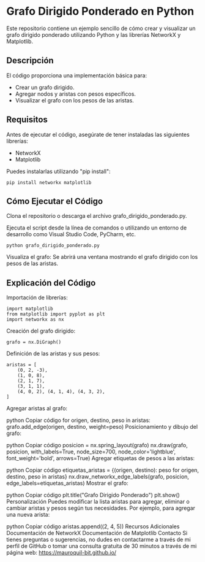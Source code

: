# Grafo Dirigido Ponderado en Python

Este repositorio contiene un ejemplo sencillo de cómo crear y visualizar un grafo dirigido ponderado utilizando Python y las librerías NetworkX y Matplotlib.

## Descripción
El código proporciona una implementación básica para:

- Crear un grafo dirigido.
- Agregar nodos y aristas con pesos específicos.
- Visualizar el grafo con los pesos de las aristas.
  
## Requisitos
Antes de ejecutar el código, asegúrate de tener instaladas las siguientes librerías:
- NetworkX
- Matplotlib

Puedes instalarlas utilizando "pip install":

```
pip install networkx matplotlib
```

## Cómo Ejecutar el Código
Clona el repositorio o descarga el archivo grafo_dirigido_ponderado.py.

Ejecuta el script desde la línea de comandos o utilizando un entorno de desarrollo como Visual Studio Code, PyCharm, etc.

```
python grafo_dirigido_ponderado.py
```

Visualiza el grafo: Se abrirá una ventana mostrando el grafo dirigido con los pesos de las aristas.

## Explicación del Código
Importación de librerías:

```
import matplotlib
from matplotlib import pyplot as plt
import networkx as nx
```
Creación del grafo dirigido:

```
grafo = nx.DiGraph()
```

Definición de las aristas y sus pesos:

```
aristas = [
    (0, 2, -3),
    (1, 0, 8),
    (2, 1, 7),
    (3, 1, 1),
    (4, 0, 2), (4, 1, 4), (4, 3, 2),
]
```
Agregar aristas al grafo:

python
Copiar código
for origen, destino, peso in aristas:
    grafo.add_edge(origen, destino, weight=peso)
Posicionamiento y dibujo del grafo:

python
Copiar código
posicion = nx.spring_layout(grafo)
nx.draw(grafo, posicion, with_labels=True, node_size=700, node_color='lightblue', font_weight='bold', arrows=True)
Agregar etiquetas de pesos a las aristas:

python
Copiar código
etiquetas_aristas = {(origen, destino): peso for origen, destino, peso in aristas}
nx.draw_networkx_edge_labels(grafo, posicion, edge_labels=etiquetas_aristas)
Mostrar el grafo:

python
Copiar código
plt.title("Grafo Dirigido Ponderado")
plt.show()
Personalización
Puedes modificar la lista aristas para agregar, eliminar o cambiar aristas y pesos según tus necesidades. Por ejemplo, para agregar una nueva arista:

python
Copiar código
aristas.append((2, 4, 5))
Recursos Adicionales
Documentación de NetworkX
Documentación de Matplotlib
Contacto
Si tienes preguntas o sugerencias, no dudes en contactarme a través de mi perfil de GitHub o tomar una consulta gratuita de 30 minutos a través de mi página web:  https://mauroquil-bit.github.io/

